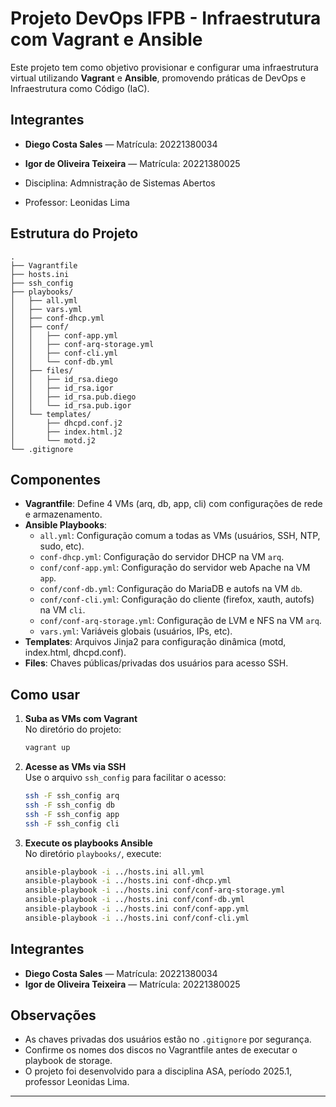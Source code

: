 # Projeto DevOps IFPB - Infraestrutura com Vagrant e Ansible

Este projeto tem como objetivo provisionar e configurar uma infraestrutura virtual utilizando **Vagrant** e **Ansible**, promovendo práticas de DevOps e Infraestrutura como Código (IaC).

## Integrantes

- **Diego Costa Sales** — Matrícula: 20221380034
- **Igor de Oliveira Teixeira** — Matrícula: 20221380025

- Disciplina: Admnistração de Sistemas Abertos
- Professor: Leonidas Lima

## Estrutura do Projeto

```
.
├── Vagrantfile
├── hosts.ini
├── ssh_config
├── playbooks/
│   ├── all.yml
│   ├── vars.yml
│   ├── conf-dhcp.yml
│   ├── conf/
│   │   ├── conf-app.yml
│   │   ├── conf-arq-storage.yml
│   │   ├── conf-cli.yml
│   │   └── conf-db.yml
│   ├── files/
│   │   ├── id_rsa.diego
│   │   ├── id_rsa.igor
│   │   ├── id_rsa.pub.diego
│   │   └── id_rsa.pub.igor
│   └── templates/
│       ├── dhcpd.conf.j2
│       ├── index.html.j2
│       └── motd.j2
└── .gitignore
```

## Componentes

- **Vagrantfile**: Define 4 VMs (arq, db, app, cli) com configurações de rede e armazenamento.
- **Ansible Playbooks**:
  - `all.yml`: Configuração comum a todas as VMs (usuários, SSH, NTP, sudo, etc).
  - `conf-dhcp.yml`: Configuração do servidor DHCP na VM `arq`.
  - `conf/conf-app.yml`: Configuração do servidor web Apache na VM `app`.
  - `conf/conf-db.yml`: Configuração do MariaDB e autofs na VM `db`.
  - `conf/conf-cli.yml`: Configuração do cliente (firefox, xauth, autofs) na VM `cli`.
  - `conf/conf-arq-storage.yml`: Configuração de LVM e NFS na VM `arq`.
  - `vars.yml`: Variáveis globais (usuários, IPs, etc).
- **Templates**: Arquivos Jinja2 para configuração dinâmica (motd, index.html, dhcpd.conf).
- **Files**: Chaves públicas/privadas dos usuários para acesso SSH.

## Como usar

1. **Suba as VMs com Vagrant**  
   No diretório do projeto:
   ```sh
   vagrant up
   ```

2. **Acesse as VMs via SSH**  
   Use o arquivo `ssh_config` para facilitar o acesso:
   ```sh
   ssh -F ssh_config arq
   ssh -F ssh_config db
   ssh -F ssh_config app
   ssh -F ssh_config cli
   ```

3. **Execute os playbooks Ansible**  
   No diretório `playbooks/`, execute:
   ```sh
   ansible-playbook -i ../hosts.ini all.yml
   ansible-playbook -i ../hosts.ini conf-dhcp.yml
   ansible-playbook -i ../hosts.ini conf/conf-arq-storage.yml
   ansible-playbook -i ../hosts.ini conf/conf-db.yml
   ansible-playbook -i ../hosts.ini conf/conf-app.yml
   ansible-playbook -i ../hosts.ini conf/conf-cli.yml
   ```

## Integrantes

- **Diego Costa Sales** — Matrícula: 20221380034
- **Igor de Oliveira Teixeira** — Matrícula: 20221380025

## Observações

- As chaves privadas dos usuários estão no `.gitignore` por segurança.
- Confirme os nomes dos discos no Vagrantfile antes de executar o playbook de storage.
- O projeto foi desenvolvido para a disciplina ASA, período 2025.1, professor Leonidas Lima.

---
```
